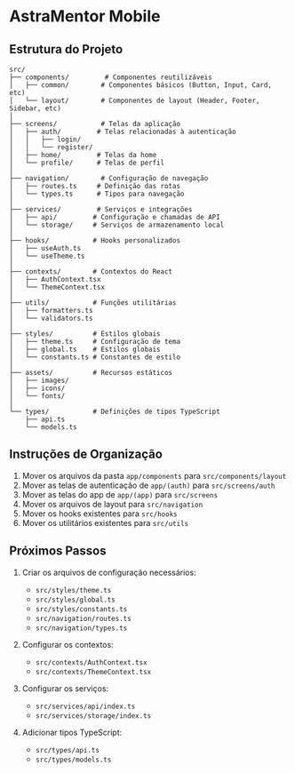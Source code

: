 # AstraMentor Mobile

## Estrutura do Projeto

```
src/
├── components/         # Componentes reutilizáveis
│   ├── common/        # Componentes básicos (Button, Input, Card, etc)
│   └── layout/        # Componentes de layout (Header, Footer, Sidebar, etc)
│
├── screens/           # Telas da aplicação
│   ├── auth/         # Telas relacionadas à autenticação
│   │   ├── login/
│   │   └── register/
│   ├── home/         # Telas da home
│   └── profile/      # Telas de perfil
│
├── navigation/        # Configuração de navegação
│   ├── routes.ts     # Definição das rotas
│   └── types.ts      # Tipos para navegação
│
├── services/         # Serviços e integrações
│   ├── api/         # Configuração e chamadas de API
│   └── storage/     # Serviços de armazenamento local
│
├── hooks/           # Hooks personalizados
│   ├── useAuth.ts
│   └── useTheme.ts
│
├── contexts/        # Contextos do React
│   ├── AuthContext.tsx
│   └── ThemeContext.tsx
│
├── utils/           # Funções utilitárias
│   ├── formatters.ts
│   └── validators.ts
│
├── styles/          # Estilos globais
│   ├── theme.ts     # Configuração de tema
│   ├── global.ts    # Estilos globais
│   └── constants.ts # Constantes de estilo
│
├── assets/          # Recursos estáticos
│   ├── images/
│   ├── icons/
│   └── fonts/
│
└── types/           # Definições de tipos TypeScript
    ├── api.ts
    └── models.ts
```

## Instruções de Organização

1. Mover os arquivos da pasta `app/components` para `src/components/layout`
2. Mover as telas de autenticação de `app/(auth)` para `src/screens/auth`
3. Mover as telas do app de `app/(app)` para `src/screens`
4. Mover os arquivos de layout para `src/navigation`
5. Mover os hooks existentes para `src/hooks`
6. Mover os utilitários existentes para `src/utils`

## Próximos Passos

1. Criar os arquivos de configuração necessários:
   - `src/styles/theme.ts`
   - `src/styles/global.ts`
   - `src/styles/constants.ts`
   - `src/navigation/routes.ts`
   - `src/navigation/types.ts`

2. Configurar os contextos:
   - `src/contexts/AuthContext.tsx`
   - `src/contexts/ThemeContext.tsx`

3. Configurar os serviços:
   - `src/services/api/index.ts`
   - `src/services/storage/index.ts`

4. Adicionar tipos TypeScript:
   - `src/types/api.ts`
   - `src/types/models.ts`
